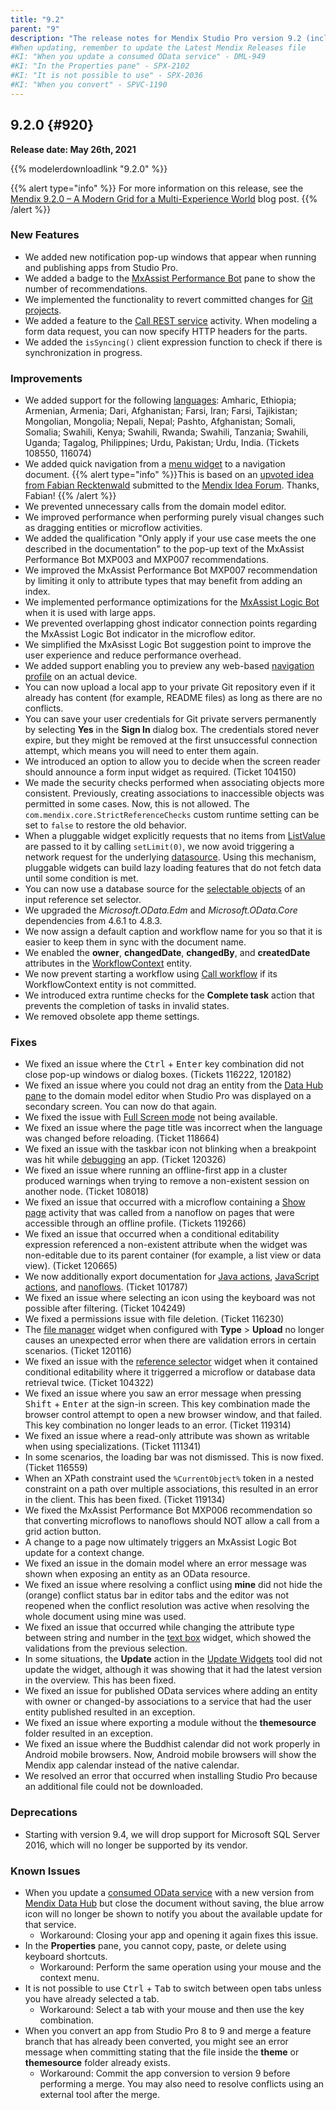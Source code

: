 ```yaml
---
title: "9.2"
parent: "9"
description: "The release notes for Mendix Studio Pro version 9.2 (including all patches) with details on new features, bug fixes, and known issues."
#When updating, remember to update the Latest Mendix Releases file
#KI: "When you update a consumed OData service" - DML-949
#KI: "In the Properties pane" - SPX-2102
#KI: "It is not possible to use" - SPX-2036
#KI: "When you convert" - SPVC-1190
---
```


## 9.2.0 {#920}

**Release date: May 26th, 2021**

{{% modelerdownloadlink "9.2.0" %}}

{{% alert type="info" %}}
For more information on this release, see the [Mendix 9.2.0 – A Modern Grid for a Multi-Experience World](https://www.mendix.com/blog/mendix-9-2-0-a-modern-grid-for-a-multi-experience-world/) blog post.
{{% /alert %}}

### New Features

* We added new notification pop-up windows that appear when running and publishing apps from Studio Pro.
* We added a badge to the [MxAssist Performance Bot](/refguide/mx-assist-performance-bot) pane to show the number of recommendations.
* We implemented the functionality to revert committed changes for [Git projects](/refguide/version-control).
* We added a feature to the [Call REST service](/refguide/call-rest-action) activity. When modeling a form data request, you can now specify HTTP headers for the parts.
* We added the `isSyncing()` client expression function to check if there is synchronization in progress.

### Improvements

* We added support for the following [languages](/refguide/language-settings): Amharic, Ethiopia; Armenian, Armenia; Dari, Afghanistan; Farsi, Iran; Farsi, Tajikistan; Mongolian, Mongolia; Nepali, Nepal; Pashto, Afghanistan; Somali, Somalia; Swahili, Kenya; Swahili, Rwanda; Swahili, Tanzania; Swahili, Uganda; Tagalog, Philippines; Urdu, Pakistan; Urdu, India. (Tickets 108550, 116074)
*  We added quick navigation from a [menu widget](/refguide/menu-widgets) to a navigation document.
	{{% alert type="info" %}}This is based on an [upvoted idea from Fabian Recktenwald](https://forum.mendixcloud.com/link/ideas/678) submitted to the [Mendix Idea Forum](https://forum.mendixcloud.com/link/ideas). Thanks, Fabian!
	{{% /alert %}}
* We prevented unnecessary calls from the domain model editor.
* We improved performance when performing purely visual changes such as dragging entities or microflow activities.
* We added the qualification "Only apply if your use case meets the one described in the documentation" to the pop-up text of the MxAssist Performance Bot MXP003 and MXP007 recommendations.
* We improved the MxAssist Performance Bot MXP007 recommendation by limiting it only to attribute types that may benefit from adding an index.
* We implemented performance optimizations for the [MxAssist Logic Bot](/refguide/mx-assist-logic-bot) when it is used with large apps.
* We prevented overlapping ghost indicator connection points regarding the MxAssist Logic Bot indicator in the microflow editor.
* We simplified the MxAsisst Logic Bot suggestion point to improve the user experience and reduce performance overhead.
* We added support enabling you to preview any web-based [navigation profile](/refguide/navigation#profiles) on an actual device.
* You can now upload a local app to your private Git repository even if it already has content (for example, README files) as long as there are no conflicts.
* You can save your user credentials for Git private servers permanently by selecting **Yes** in the **Sign In** dialog box. The credentials stored never expire, but they might be removed at the first unsuccessful connection attempt, which means you will need to enter them again.
* We introduced an option to allow you to decide when the screen reader should announce a form input widget as required. (Ticket 104150)
* We made the security checks performed when associating objects more consistent. Previously, creating associations to inaccessible objects was permitted in some cases. Now, this is not allowed. The `com.mendix.core.StrictReferenceChecks` custom runtime setting can be set to `false` to restore the old behavior.
* When a pluggable widget explicitly requests that no items from [ListValue](/apidocs-mxsdk/apidocs/pluggable-widgets-client-apis-list-values#listvalue) are passed to it by calling `setLimit(0)`, we now avoid triggering a network request for the underlying [datasource](/apidocs-mxsdk/apidocs/pluggable-widgets-property-types#datasource). Using this mechanism, pluggable widgets can build lazy loading features that do not fetch data until some condition is met.
* You can now use a database source for the [selectable objects](/refguide/input-reference-set-selector#selectable-objects) of an input reference set selector.
* We upgraded the *Microsoft.OData.Edm* and *Microsoft.OData.Core* dependencies from 4.6.1 to 4.8.3.
* We now assign a default caption and workflow name for you so that it is easier to keep them in sync with the document name.
* We enabled the **owner**, **changedDate**, **changedBy**, and **createdDate** attributes in the [WorkflowContext](/refguide/workflows#workflow-entities) entity.
* We now prevent starting a workflow using [Call workflow](/refguide/on-click-event#call-workflow) if its WorkflowContext entity is not committed.
* We introduced extra runtime checks for the **Complete task** action that prevents the completion of tasks in invalid states.
* We removed obsolete app theme settings.

### Fixes

* <a name="1614"></a>We fixed an issue where the <kbd>Ctrl</kbd> + <kbd>Enter</kbd> key combination did not close pop-up windows or dialog boxes. (Tickets 116222, 120182)
* <a name="1866"></a>We fixed an issue where you could not drag an entity from the [Data Hub pane](/refguide/data-hub-pane) to the domain model editor when Studio Pro was displayed on a secondary screen. You can now do that again.
* <a name="1655"></a>We fixed the issue with [Full Screen mode](/refguide/view-menu#full-screen) not being available.
* We fixed an issue where the page title was incorrect when the language was changed before reloading. (Ticket 118664)
* We fixed an issue with the taskbar icon not blinking when a breakpoint was hit while [debugging](/howto/monitoring-troubleshooting/debug-microflows-and-nanoflows) an app. (Ticket 120326)
* We fixed an issue where running an offline-first app in a cluster produced warnings when trying to remove a non-existent session on another node. (Ticket 108018)
* We fixed an issue that occurred with a microflow containing a [Show page](/refguide/show-page) activity that was called from a nanoflow on pages that were accessible through an offline profile. (Tickets 119266)
* We fixed an issue that occurred when a conditional editability expression referenced a non-existent attribute when the widget was non-editable due to its parent container (for example, a list view or data view). (Ticket 120665)
* We now additionally export documentation for [Java actions](/refguide/java-actions), [JavaScript actions](/refguide/javascript-actions), and [nanoflows](/refguide/nanoflows). (Ticket 101787)
* We fixed an issue where selecting an icon using the keyboard was not possible after filtering. (Ticket 104249)
* We fixed a permissions issue with file deletion. (Ticket 116230)
* The [file manager](/refguide/file-manager) widget when configured with **Type** > **Upload** no longer causes an unexpected error when there are validation errors in certain scenarios. (Ticket 120116)
* We fixed an issue with the [reference selector](/refguide/reference-selector) widget when it contained conditional editability where it triggerred a microflow or database data retrieval twice. (Ticket 104322)
* We fixed an issue where you saw an error message when pressing <kbd>Shift</kbd> + <kbd>Enter</kbd> at the sign-in screen. This key combination made the browser control attempt to open a new browser window, and that failed. This key combination no longer leads to an error. (Ticket 119314)
* We fixed an issue where a read-only attribute was shown as writable when using specializations. (Ticket 111341)
* In some scenarios, the loading bar was not dismissed. This is now fixed. (Ticket 116559)
* When an XPath constraint used the `%CurrentObject%` token in a nested constraint on a path over multiple associations, this resulted in an error in the client. This has been fixed. (Ticket 119134)
* We fixed the MxAssist Performance Bot MXP006 recommendation so that converting microflows to nanoflows should NOT allow a call from a grid action button.
* A change to a page now ultimately triggers an MxAssist Logic Bot update for a context change.
* We fixed an issue in the domain model where an error message was shown when exposing an entity as an OData resource.
* We fixed an issue where resolving a conflict using **mine** did not hide the (orange) conflict status bar in editor tabs and the editor was not reopened when the conflict resolution was active when resolving the whole document using mine was used.
* We fixed an issue that occurred while changing the attribute type between string and number in the [text box](/refguide/text-box) widget, which showed the validations from the previous selection.
* In some situations, the **Update** action in the [Update Widgets](/refguide/app-menu#update-widgets) tool did not update the widget, although it was showing that it had the latest version in the overview. This has been fixed.
* We fixed an issue for published OData services where adding an entity with owner or changed-by associations to a service that had the user entity published resulted in an exception.
* We fixed an issue where exporting a module without the **themesource** folder resulted in an exception.
* We fixed an issue where the Buddhist calendar did not work properly in Android mobile browsers. Now, Android mobile browsers will show the Mendix app calendar instead of the native calendar.
* We resolved an error that occurred when installing Studio Pro because an additional file could not be downloaded.

### Deprecations

* Starting with version 9.4, we will drop support for Microsoft SQL Server 2016, which will no longer be supported by its vendor.

### Known Issues

* When you update a [consumed OData service](/refguide/consumed-odata-service) with a new version from [Mendix Data Hub](/data-hub/) but close the document without saving, the blue arrow icon will no longer be shown to notify you about the available update for that service.
	* Workaround: Closing your app and opening it again fixes this issue.
* In the **Properties** pane, you cannot copy, paste, or delete using keyboard shortcuts.
	* Workaround: Perform the same operation using your mouse and the context menu.
* It is not possible to use <kbd>Ctrl</kbd> + <kbd>Tab</kbd> to switch between open tabs unless you have already selected a tab.
	* Workaround: Select a tab with your mouse and then use the key combination.
* When you convert an app from Studio Pro 8 to 9 and merge a feature branch that has already been converted, you might see an error message when committing stating that the file inside the **theme** or **themesource** folder already exists.
	* Workaround: Commit the app conversion to version 9 before performing a merge. You may also need to resolve conflicts using an external tool after the merge. 
